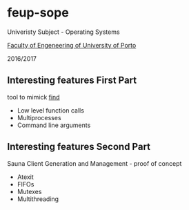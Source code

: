 # feup-sope
Univeristy Subject - Operating Systems 

[Faculty of Engeneering of University of Porto](https://sigarra.up.pt/feup/en/WEB_PAGE.INICIAL)

2016/2017

## Interesting features First Part
tool to mimick [find](https://linux.die.net/man/1/find)
 - Low level function calls
 - Multiprocesses
 - Command line arguments

## Interesting features Second Part
Sauna Client Generation and Management - proof of concept
 - Atexit
 - FIFOs
 - Mutexes
 - Multithreading
